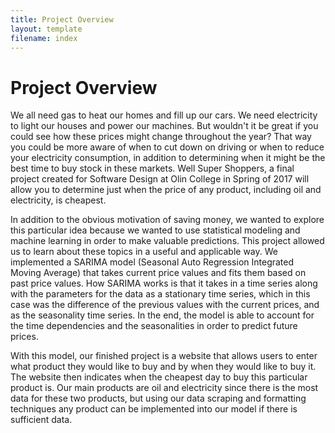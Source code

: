```yaml
---
title: Project Overview
layout: template
filename: index
--- 
```

     
# Project Overview
We all need gas to heat our homes and fill up our cars. We need electricity to light our houses and power our machines. But wouldn't it be great if you could see how these prices might change throughout the year? That way you could be more aware of when to cut down on driving or when to reduce your electricity consumption, in addition to determining when it might be the best time to buy stock in these markets. Well Super Shoppers, a final project created for Software Design at Olin College in Spring of 2017 will allow you to determine just when the price of any product, including oil and electricity, is cheapest.

In addition to the obvious motivation of saving money, we wanted to explore this particular idea because we wanted to use statistical modeling and machine learning in order to make valuable predictions. This project allowed us to learn about these topics in a useful and applicable way. We implemented a SARIMA model (Seasonal Auto Regression Integrated Moving Average) that takes current price values and fits them based on past price values. How SARIMA works is that it takes in a time series along with the parameters for the data as a stationary time series, which in this case was the difference of the previous values with the current prices, and as the seasonality time series. In the end, the model is able to account for the time dependencies and the seasonalities in order to predict future prices.

With this model, our finished project is a website that allows users to enter what product they would like to buy and by when they would like to buy it. The website then indicates when the cheapest day to buy this particular product is. Our main products are oil and electricity since there is the most data for these two products, but using our data scraping and formatting techniques any product can be implemented into our model if there is sufficient data. 
